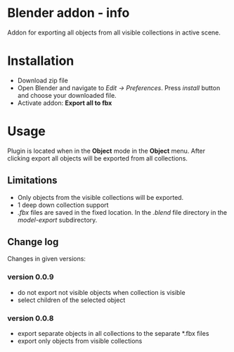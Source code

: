 # Blender addon - info
Addon for exporting all objects from all visible collections in active scene.


# Installation
* Download zip file 
* Open Blender and navigate to _Edit -> Preferences_. Press _install_ button and choose your downloaded file.
* Activate addon: **Export all to fbx**

# Usage
Plugin is located when in the **Object** mode in the **Object** menu.
After clicking export all objects will be exported from all collections.

## Limitations
* Only objects from the visible collections will be exported.
* 1 deep down collection support
* _.fbx_ files are saved in the fixed location. In the _.blend_ file directory in the _model-export_ subdirectory.


## Change log
Changes in given versions:

### version 0.0.9
* do not export not visible objects when collection is visible
* select children of the selected object

### version 0.0.8
* export separate objects in all collections to the separate *.fbx files
* export only objects from visible collections